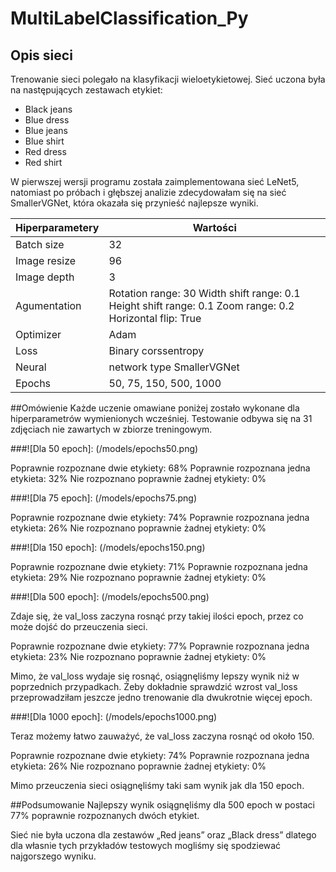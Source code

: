 # MultiLabelClassification_Py

## **Opis sieci** 
Trenowanie sieci polegało na klasyfikacji wieloetykietowej. Sieć uczona była na następujących zestawach etykiet: 
* Black jeans
* Blue dress
* Blue jeans
* Blue shirt
* Red dress 
* Red shirt 
 
W pierwszej wersji programu została zaimplementowana sieć LeNet5, natomiast po próbach i głębszej analizie zdecydowałam się na sieć SmallerVGNet, która okazała się przynieść najlepsze wyniki.
  

Hiperparametery | Wartości
------------ | -------------
Batch size | 32 
Image resize | 96 
Image depth | 3 
Agumentation | Rotation range: 30 Width shift range: 0.1  Height shift range: 0.1 Zoom range: 0.2 Horizontal flip: True 
Optimizer | Adam 
Loss | Binary corssentropy 
Neural | network type SmallerVGNet 
Epochs | 50, 75, 150, 500, 1000 

 
##Omówienie 
Każde uczenie omawiane poniżej zostało wykonane dla hiperparametrów wymienionych wcześniej. Testowanie odbywa się na 31 zdjęciach nie zawartych w zbiorze treningowym. 
 
###![Dla 50 epoch]: 
(/models/epochs50.png)
 
Poprawnie rozpoznane dwie etykiety: 68% 
Poprawnie rozpoznana jedna etykieta: 32% 
Nie rozpoznano poprawnie żadnej etykiety: 0% 
 
###![Dla 75 epoch]: 
(/models/epochs75.png)

Poprawnie rozpoznane dwie etykiety: 74% 
Poprawnie rozpoznana jedna etykieta: 26% 
Nie rozpoznano poprawnie żadnej etykiety: 0% 
 
###![Dla 150 epoch]: 
(/models/epochs150.png)
 
Poprawnie rozpoznane dwie etykiety: 71% 
Poprawnie rozpoznana jedna etykieta: 29% 
Nie rozpoznano poprawnie żadnej etykiety: 0% 
 
###![Dla 500 epoch]: 
(/models/epochs500.png)
 
Zdaje się, że val_loss zaczyna rosnąć przy takiej ilości epoch, przez co może dojść do przeuczenia sieci. 
 
Poprawnie rozpoznane dwie etykiety: 77% 
Poprawnie rozpoznana jedna etykieta: 23% 
Nie rozpoznano poprawnie żadnej etykiety: 0% 
 
Mimo, że val_loss wydaje się rosnąć, osiągnęliśmy lepszy wynik niż w poprzednich przypadkach. Żeby dokładnie sprawdzić wzrost val_loss przeprowadziłam jeszcze jedno trenowanie dla dwukrotnie więcej epoch. 
 
###![Dla 1000 epoch]: 
(/models/epochs1000.png)
 
Teraz możemy łatwo zauważyć, że val_loss zaczyna rosnąć od około 150. 
 
Poprawnie rozpoznane dwie etykiety: 74% 
Poprawnie rozpoznana jedna etykieta: 26% 
Nie rozpoznano poprawnie żadnej etykiety: 0% 
 
Mimo przeuczenia sieci osiągnęliśmy taki sam wynik jak dla 150 epoch. 
 
##Podsumowanie 
Najlepszy wynik osiągnęliśmy dla 500 epoch w postaci 77% poprawnie rozpoznanych dwóch etykiet. 
 
Sieć nie była uczona dla zestawów „Red jeans” oraz „Black dress” dlatego dla własnie tych przykładów testowych mogliśmy się spodziewać najgorszego wyniku. 
